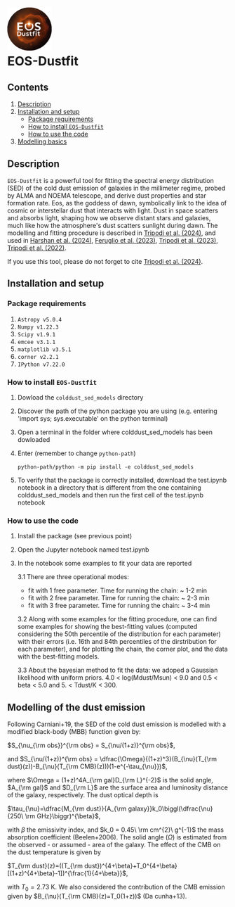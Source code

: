 # <img src="/EOS-logo-final-circular.png" width="20%"> <br> EOS-Dustfit <br>

## Contents
1. [Description](#Description)
2. [Installation and setup](#Setup)
    - [Package requirements](#Package_need)
    - [How to install `EOS-Dustfit`](#Install)
    - [How to use the code](#Example)
4. [Modelling basics](#Basics)

## <a name="Description"></a>Description

`EOS-Dustfit` is a powerful tool for fitting the spectral energy distribution (SED) of the cold dust emission of galaxies in the millimeter regime, probed by ALMA and NOEMA telescope, and derive dust properties and star formation rate. Eos, as the goddess of dawn, symbolically link to the idea of cosmic or interstellar dust that interacts with light. Dust in space scatters and absorbs light, shaping how we observe distant stars and galaxies, much like how the atmosphere's dust scatters sunlight during dawn. The modelling and fitting procedure is described in [Tripodi et al. (2024)](https://ui.adsabs.harvard.edu/abs/2024A%26A...689A.220T/abstract), and used in [Harshan et al. (2024)](https://ui.adsabs.harvard.edu/abs/2024arXiv240812310H/abstract), [Feruglio et al. (2023)](https://ui.adsabs.harvard.edu/abs/2023ApJ...954L..10F/abstract), [Tripodi et al. (2023)](https://ui.adsabs.harvard.edu/abs/2023ApJ...946L..45T/abstract), [Tripodi et al. (2022)](https://ui.adsabs.harvard.edu/abs/2022A%26A...665A.107T/abstract). 

If you use this tool, please do not forget to cite [Tripodi et al. (2024)](https://ui.adsabs.harvard.edu/abs/2024A%26A...689A.220T/abstract).

## <a name="Setup"></a>Installation and setup

### <a name="Package_need"></a>Package requirements

1. `Astropy v5.0.4`
2. `Numpy v1.22.3`
3. `Scipy v1.9.1`
4. `emcee v3.1.1`
5. `matplotlib v3.5.1`
6. `corner v2.2.1`
7. `IPython v7.22.0`

### <a name="Install"></a>How to install `EOS-Dustfit`

1. Dowload the `colddust_sed_models` directory
2. Discover the path of the python package you are using (e.g. entering 'import sys; sys.executable' on the python terminal)
3. Open a terminal in the folder where colddust_sed_models has been dowloaded
4. Enter (remember to change `python-path`)
   
   ```
   python-path/python -m pip install -e colddust_sed_models
   ```
5. To verify that the package is correctly installed, download the test.ipynb notebook in a directory that is different from the one containing colddust_sed_models and then run the first cell of the test.ipynb notebook

### <a name="Example"></a>How to use the code

1. Install the package (see previous point)
2. Open the Jupyter notebook named test.ipynb
3. In the notebook some examples to fit your data are reported
   
   3.1 There are three operational modes:
   - fit with 1 free parameter. Time for running the chain: ~ 1-2 min
   - fit with 2 free parameter. Time for running the chain: ~ 2-3 min
   - fit with 3 free parameter. Time for running the chain: ~ 3-4 min
     
   3.2 Along with some examples for the fitting procedure, one can find some examples for showing the best-fitting values (computed considering the 50th percentile of the distribution for each parameter) with their errors (i.e. 16th and 84th percentiles of the dirstribution for each parameter), and for plotting the chain, the corner plot, and the data with the best-fitting models.

   3.3 About the bayesian method to fit the data: we adoped a Gaussian likelihood with uniform priors. 4.0 < log(Mdust/Msun) < 9.0 and 0.5 < beta < 5.0 and 5. < Tdust/K < 300.

## <a name="Basics"></a>Modelling of the dust emission

Following Carniani+19, the SED of the cold dust emission is modelled with a modified black-body (MBB) function given by:
 
$S_{\nu_{\rm obs}}^{\rm obs} = S_{\nu/(1+z)}^{\rm obs}$,  

and $S_{\nu/(1+z)}^{\rm obs} = \dfrac{\Omega}{(1+z)^3}(B_{\nu}(T_{\rm dust}(z))-B_{\nu}(T_{\rm CMB}(z)))(1-e^{-\tau_{\nu}})$, 

where $\Omega = (1+z)^4A_{\rm gal}D_{\rm L}^{-2}$ is the solid angle, $A_{\rm gal}$ and $D_{\rm L}$ are the surface area and luminosity distance of the galaxy, respectively. The dust optical depth is

$\tau_{\nu}=\dfrac{M_{\rm dust}}{A_{\rm galaxy}}k_0\biggl(\dfrac{\nu}{250\ \rm GHz}\biggr)^{\beta}$,

with $\beta$ the emissivity index, and $k_0 = 0.45\  \rm cm^{2}\ g^{-1}$ the mass absorption coefficient (Beelen+2006). The solid angle ($\Omega$) is estimated from the observed - or assumed - area of the galaxy. The effect of the CMB on the dust temperature is given by

$T_{\rm dust}(z)=((T_{\rm dust})^{4+\beta}+T_0^{4+\beta}[(1+z)^{4+\beta}-1])^{\frac{1}{4+\beta}}$,

with $T_0 = 2.73$ K.
We also considered the contribution of the CMB emission given by $B_{\nu}(T_{\rm CMB}(z)=T_0(1+z))$ (Da cunha+13).

